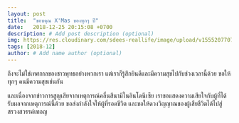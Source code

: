 ```yaml
---
layout: post
title:  "ขอบคุณ X'Mas ของทุกๆ ปี"
date:   2018-12-25 20:15:08 +0700
description: # Add post description (optional)
img: https://res.cloudinary.com/sdees-reallife/image/upload/v1555207707/Screenshot_from_2019-04-14_09-06-54.png # Add image post (optional)
tags: [2018-12]
author: # Add name author (optional)
---
```

ถึงจะไม่ใช่เทศกาลของชาวพุทธอย่างพวกเรา แต่เราก็รู้สึกยินดีและมีความสุขไปกับช่วงเวลานี้ด้วย ขอให้ทุกๆ คนมีความสุขเช่นกัน

และเนื่องจากข่าวการสูญเสียจากเหตุการณ์คลื่นสึนามิในอินโดนีเซีย เราขอแสดงความเสียใจกับผู้ที่ได้รับผลจากเหตุการณ์นี้ด้วย ขอส่งกำลังใจให้ผู้ที่รอดชีวิต และขอให้ดวงวิญญาณของผู้เสียชีวิตได้ไปสู่สรวงสวรรค์เทอญ
